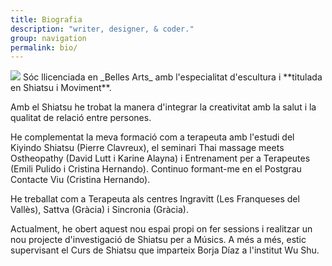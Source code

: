 ```yaml
---
title: Biografia
description: "writer, designer, & coder."
group: navigation
permalink: bio/
---
```


<img class="author" src="{{site.cdn}}/nuria-belloc.jpg">
Sóc llicenciada en _Belles Arts_ amb l'especialitat d'escultura i **titulada en Shiatsu i Moviment**.

Amb el Shiatsu he trobat la manera d'integrar la creativitat amb la salut i la qualitat de relació entre persones.

He complementat la meva formació com a terapeuta amb l'estudi del Kiyindo Shiatsu (Pierre Clavreux), el seminari Thai massage meets Ostheopathy (David Lutt i Karine Alayna) i Entrenament per a Terapeutes (Emili Pulido i Cristina Hernando). Continuo formant-me en el Postgrau Contacte Viu (Cristina Hernando).

He treballat com a Terapeuta als centres Ingravitt (Les Franqueses del Vallès), Sattva (Gràcia) i Sincronia (Gràcia).

Actualment, he obert aquest nou espai propi on fer sessions i realitzar un nou projecte d'investigació de Shiatsu per a Músics. A més a més, estic supervisant el Curs de Shiatsu que imparteix Borja Díaz a l'institut Wu Shu.
